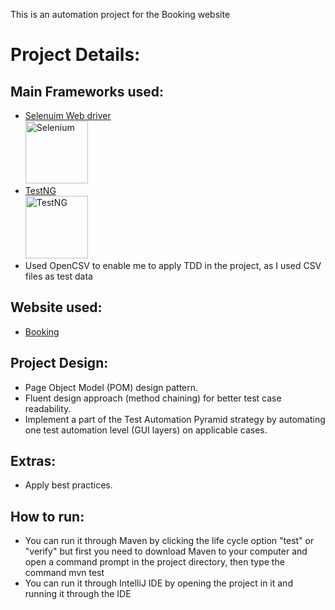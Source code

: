 This is an automation project for the Booking website 
# Project Details:
## Main Frameworks used:
* [Selenuim Web driver](https://github.com/SeleniumHQ)<br><img height="100" title="Selenium" src="https://avatars.githubusercontent.com/u/983927?s=200&v=4">
* [TestNG](https://github.com/testng-team/testng) <br><img height="100" title="TestNG" src="https://avatars.githubusercontent.com/u/12528662?s=200&v=4">
* Used OpenCSV to enable me to apply TDD in the project, as I used CSV files as test data


## Website used:
* [Booking](https://www.booking.com/) 
## Project Design:
* Page Object Model (POM) design pattern.
* Fluent design approach (method chaining) for better test case readability.
* Implement a part of the Test Automation Pyramid strategy by automating one test automation level (GUI layers) on applicable cases.
## Extras:
* Apply best practices.
## How to run:
* You can run it through Maven by clicking the life cycle option "test" or "verify" but first you need to download Maven to your computer and open a command prompt in the project directory, then type the command mvn test
* You can run it through IntelliJ IDE by opening the project in it and running it through the IDE 
